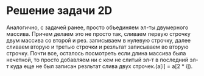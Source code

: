 # Решение задачи 2D

Аналогично, с задачей ранее, просто объединяем эл-ты двумерного массива. Причем делаем это не просто так, сливаем первую строчку двум массива со второй и рез. записываем в нулевую строчку, далее сливаем вторую и третью строчки и резльтат записываем во вторую строчку. Почти все, осталось посмотреть если длина массива была нечетной, то просто добавляем ни с кем не слитый эл-т в последний эл-т куда еще не был записан резльтат слива двух строчек.(a[i] = a[2 * i]).
